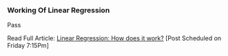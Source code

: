 ### Working Of Linear Regression

Pass

Read Full Article: [Linear Regression: How does it work?](https://animevyuh.org/linear-regression) [Post Scheduled on Friday 7:15Pm]
